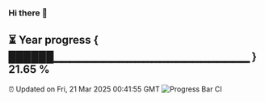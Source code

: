 ### Hi there 👋
⏳ Year progress { ██████▁▁▁▁▁▁▁▁▁▁▁▁▁▁▁▁▁▁▁▁▁▁▁▁ } 21.65 %
---
⏰ Updated on Fri, 21 Mar 2025 00:41:55 GMT
![Progress Bar CI](https://github.com/Moyi321/Moyi321/workflows/Progress%20Bar%20CI/badge.svg)
